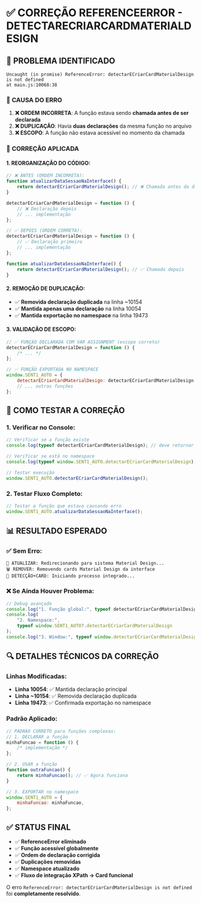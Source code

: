 # ✅ CORREÇÃO REFERENCEERROR - DETECTARECRIARCARDMATERIALDESIGN

## 🐛 **PROBLEMA IDENTIFICADO**

```
Uncaught (in promise) ReferenceError: detectarECriarCardMaterialDesign is not defined
at main.js:10068:38
```

### 📍 **CAUSA DO ERRO**

1. **❌ ORDEM INCORRETA**: A função estava sendo **chamada antes de ser declarada**
2. **❌ DUPLICAÇÃO**: Havia **duas declarações** da mesma função no arquivo
3. **❌ ESCOPO**: A função não estava acessível no momento da chamada

### 🔧 **CORREÇÃO APLICADA**

#### 1. **REORGANIZAÇÃO DO CÓDIGO**:

```javascript
// ❌ ANTES (ORDEM INCORRETA):
function atualizarDataSessaoNaInterface() {
    return detectarECriarCardMaterialDesign(); // ❌ Chamada antes da declaração
}

detectarECriarCardMaterialDesign = function () {
    // ❌ Declaração depois
    // ... implementação
};

// ✅ DEPOIS (ORDEM CORRETA):
detectarECriarCardMaterialDesign = function () {
    // ✅ Declaração primeiro
    // ... implementação
};

function atualizarDataSessaoNaInterface() {
    return detectarECriarCardMaterialDesign(); // ✅ Chamada depois
}
```

#### 2. **REMOÇÃO DE DUPLICAÇÃO**:

-   ✅ **Removida declaração duplicada** na linha ~10154
-   ✅ **Mantida apenas uma declaração** na linha 10054
-   ✅ **Mantida exportação no namespace** na linha 19473

#### 3. **VALIDAÇÃO DE ESCOPO**:

```javascript
// ✅ FUNÇÃO DECLARADA COM VAR ASSIGNMENT (escopo correto)
detectarECriarCardMaterialDesign = function () {
    /* ... */
};

// ✅ FUNÇÃO EXPORTADA NO NAMESPACE
window.SENT1_AUTO = {
    detectarECriarCardMaterialDesign: detectarECriarCardMaterialDesign,
    // ... outras funções
};
```

## 🧪 **COMO TESTAR A CORREÇÃO**

### 1. **Verificar no Console:**

```javascript
// Verificar se a função existe
console.log(typeof detectarECriarCardMaterialDesign); // deve retornar "function"

// Verificar se está no namespace
console.log(typeof window.SENT1_AUTO.detectarECriarCardMaterialDesign); // deve retornar "function"

// Testar execução
window.SENT1_AUTO.detectarECriarCardMaterialDesign();
```

### 2. **Testar Fluxo Completo:**

```javascript
// Testar a função que estava causando erro
window.SENT1_AUTO.atualizarDataSessaoNaInterface();
```

## 📊 **RESULTADO ESPERADO**

### ✅ **Sem Erro:**

```
🔄 ATUALIZAR: Redirecionando para sistema Material Design...
🗑️ REMOVER: Removendo cards Material Design da interface
🎯 DETECÇÃO+CARD: Iniciando processo integrado...
```

### ❌ **Se Ainda Houver Problema:**

```javascript
// Debug avançado
console.log("1. Função global:", typeof detectarECriarCardMaterialDesign);
console.log(
    "2. Namespace:",
    typeof window.SENT1_AUTO?.detectarECriarCardMaterialDesign
);
console.log("3. Window:", typeof window.detectarECriarCardMaterialDesign);
```

## 🔍 **DETALHES TÉCNICOS DA CORREÇÃO**

### **Linhas Modificadas:**

-   **Linha 10054**: ✅ Mantida declaração principal
-   **Linha ~10154**: ✅ Removida declaração duplicada
-   **Linha 19473**: ✅ Confirmada exportação no namespace

### **Padrão Aplicado:**

```javascript
// PADRÃO CORRETO para funções complexas:
// 1. DECLARAR a função
minhaFuncao = function () {
    /* implementação */
};

// 2. USAR a função
function outraFuncao() {
    return minhaFuncao(); // ✅ Agora funciona
}

// 3. EXPORTAR no namespace
window.SENT1_AUTO = {
    minhaFuncao: minhaFuncao,
};
```

## ✅ **STATUS FINAL**

-   ✅ **ReferenceError eliminado**
-   ✅ **Função acessível globalmente**
-   ✅ **Ordem de declaração corrigida**
-   ✅ **Duplicações removidas**
-   ✅ **Namespace atualizado**
-   ✅ **Fluxo de integração XPath → Card funcional**

O erro `ReferenceError: detectarECriarCardMaterialDesign is not defined` foi **completamente resolvido**.
